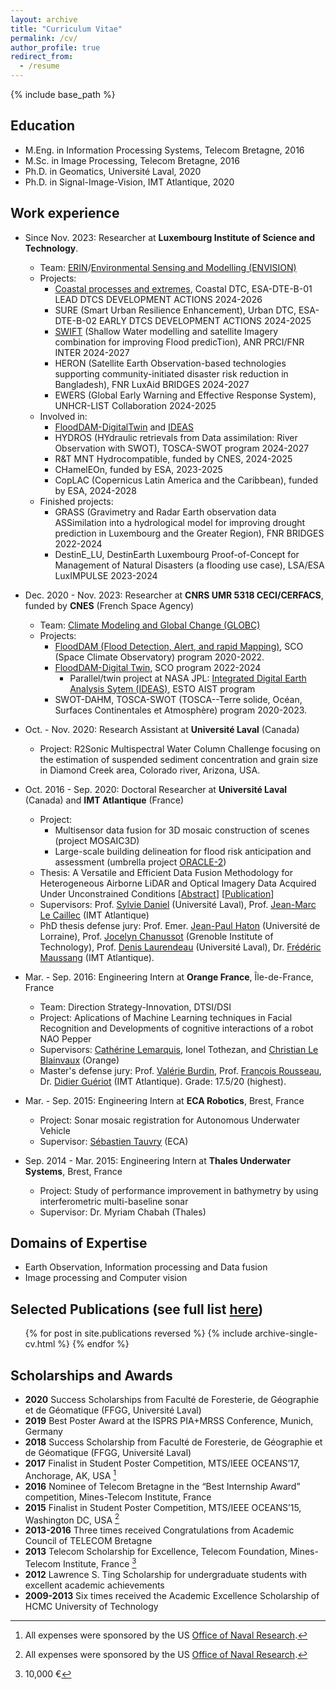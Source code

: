 ```yaml
---
layout: archive
title: "Curriculum Vitae"
permalink: /cv/
author_profile: true
redirect_from:
  - /resume
---
```


{% include base_path %}

## Education
<!-- * B.Eng. in Telecommunications, HCMC University of Technology, Vietnam National University, 2014 -->
* M.Eng. in Information Processing Systems, Telecom Bretagne, 2016
* M.Sc. in Image Processing, Telecom Bretagne, 2016
* Ph.D. in Geomatics, Université Laval, 2020
* Ph.D. in Signal-Image-Vision, IMT Atlantique, 2020

## Work experience
* Since Nov. 2023: Researcher at **Luxembourg Institute of Science and Technology**.
  * Team: [ERIN](https://www.list.lu/en/environment/)/[Environmental Sensing and Modelling (ENVISION)](https://www.list.lu/en/environment/environmental-sensing-and-modelling/)
  * Projects:
    * [Coastal processes and extremes](https://argans.github.io/WEB-coastaldte.argans.co.uk), Coastal DTC, ESA-DTE-B-01 LEAD DTCS DEVELOPMENT ACTIONS 2024-2026
	* SURE (Smart Urban Resilience Enhancement), Urban DTC, ESA-DTE-B-02 EARLY DTCS DEVELOPMENT ACTIONS 2024-2025
    * [SWIFT](https://anr.fr/Projet-ANR-23-CE56-0009) (Shallow Water modelling and satellite Imagery combination for improving Flood predicTion), ANR PRCI/FNR INTER 2024-2027
    * HERON (Satellite Earth Observation-based technologies supporting community-initiated disaster risk reduction in Bangladesh), FNR LuxAid BRIDGES 2024-2027
	* EWERS (Global Early Warning and Effective Response System), UNHCR-LIST Collaboration 2024-2025
  * Involved in:
    * [FloodDAM-DigitalTwin](https://www.spaceclimateobservatory.org/flooddam-dt) and [IDEAS](https://ideas-digitaltwin.jpl.nasa.gov/hydrology/)
    * HYDROS (HYdraulic retrievals from Data assimilation: River Observation with SWOT), TOSCA-SWOT program 2024-2027
    * R&T MNT Hydrocompatible, funded by CNES, 2024-2025
	* CHamelEOn, funded by ESA, 2023-2025
	* CopLAC (Copernicus Latin America and the Caribbean), funded by ESA, 2024-2028
  * Finished projects:
  	* GRASS (Gravimetry and Radar Earth observation data ASSimilation into a hydrological model for improving drought prediction in Luxembourg and the Greater Region), FNR BRIDGES 2022-2024
  	* DestinE_LU, DestinEarth Luxembourg Proof-of-Concept for Management of Natural Disasters (a flooding use case), LSA/ESA LuxIMPULSE 2023-2024
* Dec. 2020 - Nov. 2023: Researcher at **CNRS UMR 5318 CECI/CERFACS**, funded by **CNES** (French Space Agency)
  * Team: [Climate Modeling and Global Change (GLOBC)](https://cerfacs.fr/en/climate-modelling-and-global-change-globc/)
  * Projects: 
    * [FloodDAM (Flood Detection, Alert, and rapid Mapping)](https://www.spaceclimateobservatory.org/flooddam-garonne), SCO (Space Climate Observatory) program 2020-2022. 
    * [FloodDAM-Digital Twin](https://www.spaceclimateobservatory.org/flooddam-dt), SCO program 2022-2024
      * Parallel/twin project at NASA JPL: [Integrated Digital Earth Analysis Sytem (IDEAS)](https://ideas-digitaltwin.jpl.nasa.gov/hydrology/), ESTO AIST program
    * SWOT-DAHM, TOSCA-SWOT (TOSCA--Terre solide, Océan, Surfaces Continentales et Atmosphère) program 2020-2023.
* Oct. - Nov. 2020: Research Assistant at **Université Laval** (Canada)
  * Project: R2Sonic Multispectral Water Column Challenge focusing on the estimation of suspended sediment concentration and grain size in Diamond Creek area, Colorado river, Arizona, USA.

* Oct. 2016 - Sep. 2020: Doctoral Researcher at **Université Laval** (Canada) and **IMT Atlantique** (France)
  * Project: 
    * Multisensor data fusion for 3D mosaic construction of scenes (project MOSAIC3D)
    * Large-scale building delineation for flood risk anticipation and assessment (umbrella project [ORACLE-2](https://crdig.ulaval.ca/portfolio/methodes-et-outils-geomatiques-pour-la-production-dun-portrait-du-risque-lie-aux-inondations-et-danticipation-de-ces-dernieres/))
  * Thesis: A Versatile and Efficient Data Fusion Methodology for Heterogeneous Airborne LiDAR and Optical Imagery Data Acquired Under Unconstrained Conditions \[[Abstract](http://www.theses.fr/s201678)\] \[[Publication](https://hdl.handle.net/20.500.11794/67964)\]
  * Supervisors: Prof. [Sylvie Daniel](https://www.scg.ulaval.ca/sylvie-daniel) (Université Laval), Prof. [Jean-Marc Le Caillec](https://www.labsticc.fr/fr/directory/334-le-caillec-jean-marc.htm) (IMT Atlantique)
  * PhD thesis defense jury: Prof. Emer. [Jean-Paul Haton](https://members.loria.fr/JPHaton/cv/) (Université de Lorraine), Prof. [Jocelyn Chanussot](http://jocelyn-chanussot.net) (Grenoble Institute of Technology), Prof. [Denis Laurendeau](https://www.gelgif.ulaval.ca/departement-et-professeurs/personnel-et-professeurs/professeurs/fiche/show/laurendeau-denis/) (Université Laval), Dr. [Frédéric Maussang](https://www.imt-atlantique.fr/en/person/frederic-maussang) (IMT Atlantique).

* Mar. - Sep. 2016: Engineering Intern at **Orange France**, Île-de-France, France 
  * Team: Direction Strategy-Innovation, DTSI/DSI
  * Project: Aplications of Machine Learning techniques in Facial Recognition and Developments of cognitive interactions of a robot NAO Pepper
  * Supervisors: [Cathérine Lemarquis](https://www.linkedin.com/in/catherine-lemarquis-63470344/), Ionel Tothezan, and [Christian Le Blainvaux](https://www.linkedin.com/in/christian-le-blainvaux-4498b81/)  (Orange)
  * Master's defense jury: Prof. [Valérie Burdin](https://www.researchgate.net/profile/Valerie_Burdin), Prof. [François Rousseau](https://www.researchgate.net/profile/Francois_Rousseau2), Dr. [Didier Guériot](https://www.researchgate.net/profile/Didier_Gueriot) (IMT Atlantique). Grade: 17.5/20 (highest).

* Mar. - Sep. 2015: Engineering Intern at **ECA Robotics**, Brest, France
  * Project: Sonar mosaic registration for Autonomous Underwater Vehicle
  * Supervisor: [Sébastien Tauvry](https://www.linkedin.com/in/marinedataprocessing/) (ECA)

* Sep. 2014 - Mar. 2015: Engineering Intern at **Thales Underwater Systems**, Brest, France
  * Project: Study of performance improvement in bathymetry by using interferometric multi-baseline sonar
  * Supervisor: Dr. Myriam Chabah (Thales)

## Domains of Expertise
* Earth Observation, Information processing and Data fusion
* Image processing and Computer vision

## Selected Publications (see full list [here](https://thnguyen-grs.github.io/publications/))
  <ul>{% for post in site.publications reversed %}
    {% include archive-single-cv.html %}
  {% endfor %}</ul>
  
## Scholarships and Awards
- **2020** Success Scholarships from Faculté de Foresterie, de Géographie et de Géomatique (FFGG, Université Laval)
- **2019** Best Poster Award at the ISPRS PIA+MRSS Conference, Munich, Germany
- **2018** Success Scholarship from Faculté de Foresterie, de Géographie et de Géomatique (FFGG, Université Laval)
- **2017** Finalist in Student Poster Competition, MTS/IEEE OCEANS’17, Anchorage, AK, USA [^a]
- **2016** Nominee of Telecom Bretagne in the “Best Internship Award” competition, Mines-Telecom Institute, France
- **2015** Finalist in Student Poster Competition, MTS/IEEE OCEANS’15, Washington DC, USA [^a]
- **2013-2016** Three times received Congratulations from Academic Council of TELECOM Bretagne
- **2013** Telecom Scholarship for Excellence, Telecom Foundation, Mines-Telecom Institute, France [^b]
- **2012** Lawrence S. Ting Scholarship for undergraduate students with excellent academic achievements 
- **2009-2013** Six times received the Academic Excellence Scholarship of HCMC University of Technology

[^a]: All expenses were sponsored by the US [Office of Naval Research](https://www.onr.navy.mil).
[^b]: 10,000 &euro;


<!-- Talks
======
  <ul>{% for post in site.talks %}
    {% include archive-single-talk-cv.html %}
  {% endfor %}</ul>
  
Teaching
======
  <ul>{% for post in site.teaching %}
    {% include archive-single-cv.html %}
  {% endfor %}</ul> -->
  
